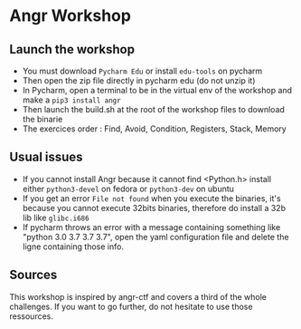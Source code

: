 # Angr Workshop

## Launch the workshop

*  You must download `Pycharm Edu` or install `edu-tools` on pycharm
*  Then open the zip file directly in pycharm edu (do not unzip it)
*  In Pycharm, open a terminal to be in the virtual env of the workshop and make a `pip3 install angr`
*  Then launch the build.sh at the root of the workshop files to download the binarie
*  The exercices order : Find, Avoid, Condition, Registers, Stack, Memory

## Usual issues

*  If you cannot install Angr because it cannot find <Python.h> install either `python3-devel` on fedora or `python3-dev` on ubuntu 
*  If you get an error `File not found` when you execute the binaries, it's because you cannot execute 32bits binaries, therefore do install a 32b lib like `glibc.i686`
*  If pycharm throws an error with a message containing something like "python 3.0 3.7 3.7 3.7", open the yaml configuration file and delete the ligne containing those info.

## Sources

This workshop is inspired by angr-ctf and covers a third of the whole challenges. If you want to go further, do not hesitate to use those ressources.
